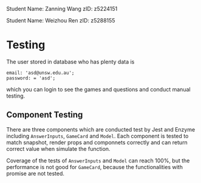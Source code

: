 Student Name: Zanning Wang			zID: z5224151

Student Name: Weizhou Ren			  zID: z5288155

# Testing

The user stored in database who has plenty data is 
```
email: 'asd@unsw.edu.au';
password: = 'asd';
```

which you can login to see the games and questions and conduct manual testing.


## Component Testing
There are three components which are conducted test by Jest and Enzyme including ```AnswerInputs```, ```GameCard``` and ```Model```. Each component is tested to match snapshot, render props and componnets correctly and can return correct value when simulate the function.

Coverage of the tests of ```AnswerInputs``` and ```Model``` can reach 100%, but the performance is not good for ```GameCard```, because the functionalities with promise are not tested.